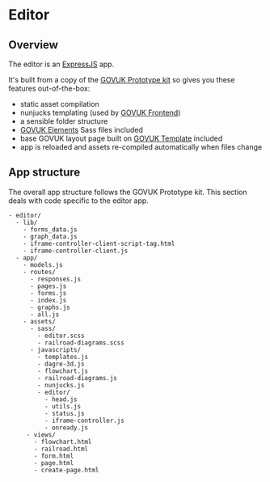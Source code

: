 # Editor

## Overview

The editor is an [ExpressJS](https://expressjs.com/) app.

It's built from a copy of the [GOVUK Prototype kit](https://github.com/alphagov/govuk_prototype_kit)
so gives you these features out-of-the-box:
- static asset compilation
- nunjucks templating (used by [GOVUK Frontend](https://github.com/alphagov/govuk-frontend))
- a sensible folder structure
- [GOVUK Elements](https://govuk-elements.herokuapp.com/) Sass files included
- base GOVUK layout page built on [GOVUK Template](https://github.com/alphagov/govuk_template)
  included
- app is reloaded and assets re-compiled automatically when files change

## App structure

The overall app structure follows the GOVUK Prototype kit. This section deals with code specific to
the editor app.

```
- editor/
  - lib/
    - forms_data.js
    - graph_data.js
    - iframe-controller-client-script-tag.html
    - iframe-controller-client.js
  - app/
    - models.js
    - routes/
      - responses.js
      - pages.js
      - forms.js
      - index.js
      - graphs.js
      - all.js
    - assets/
      - sass/
        - editor.scss
        - railroad-diagrams.scss
      - javascripts/
        - templates.js
        - dagre-3d.js
        - flowchart.js
        - railroad-diagrams.js
        - nunjucks.js
        - editor/
          - head.js
          - utils.js
          - status.js
          - iframe-controller.js
          - onready.js
     - views/
       - flowchart.html
       - railroad.html
       - form.html
       - page.html
       - create-page.html
```
